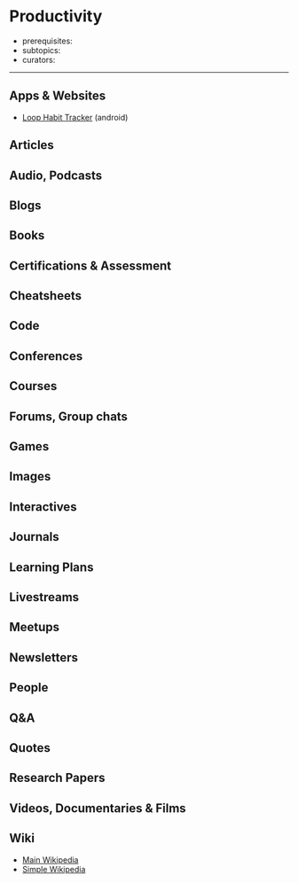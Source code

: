 # Productivity

- prerequisites:
- subtopics:
- curators:

------

## Apps & Websites

- [Loop Habit Tracker](https://play.google.com/store/apps/details?id=org.isoron.uhabits) (android)

## Articles

## Audio, Podcasts

## Blogs

## Books

## Certifications & Assessment

## Cheatsheets

## Code

## Conferences

## Courses

## Forums, Group chats

## Games

## Images

## Interactives

## Journals

## Learning Plans

## Livestreams

## Meetups

## Newsletters

## People

## Q&A

## Quotes

## Research Papers

## Videos, Documentaries & Films

## Wiki

- [Main Wikipedia]()
- [Simple Wikipedia]()

